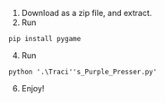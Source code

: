 1. Download as a zip file, and extract.
2. Run 
```
pip install pygame
```
4. Run
```
python '.\Traci''s_Purple_Presser.py'
```
6. Enjoy!
